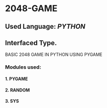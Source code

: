 # 2048-GAME
## Used Language: _PYTHON_
## Interfaced Type.
BASIC 2048 GAME IN PYTHON USING PYGAME

### Modules used:
#### 1. PYGAME
#### 2. RANDOM
#### 3. SYS
